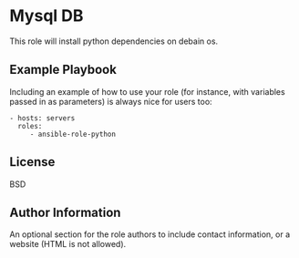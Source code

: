 Mysql DB
=========

This role will install python dependencies on debain os.


Example Playbook
----------------

Including an example of how to use your role (for instance, with variables passed in as parameters) is always nice for users too:

    - hosts: servers
      roles:
         - ansible-role-python

License
-------

BSD

Author Information
------------------

An optional section for the role authors to include contact information, or a website (HTML is not allowed).

